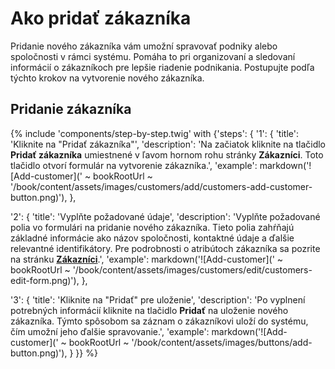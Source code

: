 # Ako pridať zákazníka

Pridanie nového zákazníka vám umožní spravovať podniky alebo spoločnosti v rámci systému. Pomáha to pri organizovaní a sledovaní informácií o zákazníkoch pre lepšie riadenie podnikania. Postupujte podľa týchto krokov na vytvorenie nového zákazníka.

## Pridanie zákazníka

{% include 'components/step-by-step.twig' with {'steps': {
  '1': {
    'title': 'Kliknite na "Pridať zákazníka"',
    'description': 'Na začiatok kliknite na tlačidlo **Pridať zákazníka** umiestnené v ľavom hornom rohu stránky **Zákazníci**. Toto tlačidlo otvorí formulár na vytvorenie zákazníka.',
    'example': markdown('![Add-customer](' ~ bookRootUrl ~ '/book/content/assets/images/customers/add/customers-add-customer-button.png)'),
  },

  '2': {
    'title': 'Vyplňte požadované údaje',
    'description': 'Vyplňte požadované polia vo formulári na pridanie nového zákazníka. Tieto polia zahŕňajú základné informácie ako názov spoločnosti, kontaktné údaje a ďalšie relevantné identifikátory. Pre podrobnosti o atribútoch zákazníka sa pozrite na stránku **[Zákazníci](../customers)**.',
    'example': markdown('![Add-customer](' ~ bookRootUrl ~ '/book/content/assets/images/customers/edit/customers-edit-form.png)'),
  },

  '3': {
    'title': 'Kliknite na "Pridať" pre uloženie',
    'description': 'Po vyplnení potrebných informácií kliknite na tlačidlo **Pridať** na uloženie nového zákazníka. Týmto spôsobom sa záznam o zákazníkovi uloží do systému, čím umožní jeho ďalšie spravovanie.',
    'example': markdown('![Add-customer](' ~ bookRootUrl ~ '/book/content/assets/images/buttons/add-button.png)'),
  }
}} %}

